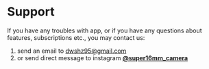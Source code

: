 # Support
If you have any troubles with app, or if you have any questions about features, subscriptions etc., you may contact us:
1. send an email to <dwshz95@gmail.com>
2. or send direct message to instagram **[@super16mm_camera](https://www.instagram.com/super16mm_camera)**
